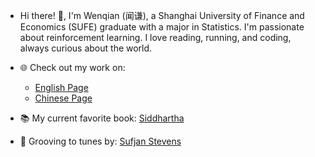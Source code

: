 <!--
**Pi-Xu/Pi-Xu** is a ✨ _special_ ✨ repository because its `README.md` (this file) appears on your GitHub profile.

Here are some ideas to get you started:

- 🔭 I’m currently working on ...
- 🌱 I’m currently learning ...
- 👯 I’m looking to collaborate on ...
- 🤔 I’m looking for help with ...
- 💬 Ask me about ...
- 📫 How to reach me: ...
- 😄 Pronouns: ...
- ⚡ Fun fact: ...
-->

- Hi there! 👋, I'm Wenqian (闻谦), a Shanghai University of Finance and Economics (SUFE) graduate with a major in Statistics. I'm passionate about reinforcement learning. I love reading, running, and coding, always curious about the world.

- 🌐 Check out my work on:
  - [English Page](https://pi-xu.github.io/)
  - [Chinese Page](https://pi-xu.github.io/pages-zn/about/)

- 📚 My current favorite book: [Siddhartha](https://en.wikipedia.org/wiki/Siddhartha_(novel))

- 🎵 Grooving to tunes by: [Sufjan Stevens](https://open.spotify.com/artist/4MXUO7sVCaFgFjoTI5ox5c)

